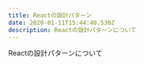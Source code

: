 ```yaml
---
title: Reactの設計パターン
date: 2020-01-11T15:44:40.530Z
description: Reactの設計パターンについて
---
```

Reactの設計パターンについて

